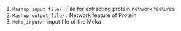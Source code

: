 1. `Mashup_input_file/` : File for extracting protein network features
2. `Mashup_output_file/` : Network feature of Protein
3. `Meka_input/` : input file of the Meka 

